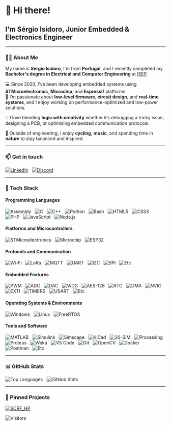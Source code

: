 # 👋 Hi there! 

## I'm Sérgio Isidoro, Junior Embedded & Electronics Engineer

---

### 🧑‍💻 About Me

My name is **Sérgio Isidoro**, I'm from **Portugal**, and I recently completed my **Bachelor's degree in Electrical and Computer Engineering** at [ISEP](https://www.isep.ipp.pt/Course/Course/23).

💻 Since 2020, I've been developing embedded systems using **STMicroelectronics**, **Microchip**, and **Espressif** platforms.  
🔧 I’m passionate about **low-level firmware**, **circuit design**, and **real-time systems**, and I enjoy working on performance-optimized and low-power solutions.

💡 I love blending **logic with creativity** whether it’s debugging a tricky issue, designing a PCB, or optimizing embedded communication protocols.

🌱 Outside of engineering, I enjoy **cycling**, **music**, and spending time in **nature** to stay balanced and inspired.

---

### 📫 Get in touch

[![LinkedIn](https://img.shields.io/badge/LinkedIn-blue?logo=linkedin)](https://www.linkedin.com/in/sergio-isidoro/)
&nbsp;
[![Discord](https://img.shields.io/badge/Discord-7289DA?logo=discord&logoColor=white)](https://discord.gg/2m7MY99G4a)

---

### 🧰 Tech Stack

#### Programming Languages
![Assembly](https://img.shields.io/badge/Assembly-555555?style=flat)
&nbsp;
![C](https://img.shields.io/badge/C-informational?style=flat&logo=c&logoColor=white)
&nbsp;
![C++](https://img.shields.io/badge/C++-00599C?style=flat&logo=c%2B%2B&logoColor=white)
&nbsp;
![Python](https://img.shields.io/badge/Python-3670A0?style=flat&logo=python&logoColor=white)
&nbsp;
![Bash](https://img.shields.io/badge/Bash-4EAA25?style=flat&logo=gnu-bash&logoColor=white)
&nbsp;
![HTML5](https://img.shields.io/badge/HTML5-E34F26?style=flat&logo=html5&logoColor=white)
&nbsp;
![CSS3](https://img.shields.io/badge/CSS3-1572B6?style=flat&logo=css3&logoColor=white)
&nbsp;
![PHP](https://img.shields.io/badge/PHP-777BB4?style=flat&logo=php&logoColor=white)
&nbsp;
![JavaScript](https://img.shields.io/badge/JavaScript-F7DF1E?style=flat&logo=javascript&logoColor=black)
&nbsp;
![Node.js](https://img.shields.io/badge/Node.js-339933?style=flat&logo=node.js&logoColor=white)



#### Platforms and Microcontrollers
![STMicroelectronics](https://img.shields.io/badge/STMicroelectronics-blue?style=flat&logo=stmicroelectronics&logoColor=white)
&nbsp;
![Microchip](https://img.shields.io/badge/Microchip-red?style=flat&logo=microchip&logoColor=white)
&nbsp;
![ESP32](https://img.shields.io/badge/Espressif-black?style=flat&logo=espressif&logoColor=white)

#### Protocols and Communication
![Wi-Fi](https://img.shields.io/badge/Wi--Fi-000000?style=flat&logo=wi-fi&logoColor=white)
&nbsp;
![LoRa](https://img.shields.io/badge/LoRa-00A9A5?style=flat)
&nbsp;
![MQTT](https://img.shields.io/badge/MQTT-660066?style=flat)
&nbsp;
![UART](https://img.shields.io/badge/UART-007ACC?style=flat)
&nbsp;
![I2C](https://img.shields.io/badge/I2C-003B57?style=flat)
&nbsp;
![SPI](https://img.shields.io/badge/SPI-00686D?style=flat)
&nbsp;
![Etc](https://img.shields.io/badge/etc...-777777?style=flat)

#### Embedded Features
![PWM](https://img.shields.io/badge/PWM-FF8C00?style=flat)
&nbsp;
![ADC](https://img.shields.io/badge/ADC-4682B4?style=flat)
&nbsp;
![DAC](https://img.shields.io/badge/DAC-9370DB?style=flat)
&nbsp;
![WDG](https://img.shields.io/badge/Watchdog-DC143C?style=flat)
&nbsp;
![AES-128](https://img.shields.io/badge/AES--128-228B22?style=flat)
&nbsp;
![RTC](https://img.shields.io/badge/RTC-006400?style=flat)
&nbsp;
![DMA](https://img.shields.io/badge/DMA-9932CC?style=flat)
&nbsp;
![NVIC](https://img.shields.io/badge/NVIC-708090?style=flat)
&nbsp;
![EXTI](https://img.shields.io/badge/EXTI-FF4500?style=flat)
&nbsp;
![TIMERS](https://img.shields.io/badge/Timers-4682B4?style=flat)
&nbsp;
![USART](https://img.shields.io/badge/USART-1E90FF?style=flat)
&nbsp;
![Etc](https://img.shields.io/badge/etc...-777777?style=flat)

#### Operating Systems & Environments
![Windows](https://img.shields.io/badge/Windows-0078D6?style=flat&logo=windows&logoColor=white)
&nbsp;
![Linux](https://img.shields.io/badge/Linux-FCC624?style=flat&logo=linux&logoColor=black)
&nbsp;
![FreeRTOS](https://img.shields.io/badge/FreeRTOS-003865?style=flat&logo=freertos&logoColor=white)

#### Tools and Software
![MATLAB](https://img.shields.io/badge/MATLAB-0076A8?style=flat)
&nbsp;
![Simulink](https://img.shields.io/badge/Simulink-FF7300?style=flat)
&nbsp;
![Simscape](https://img.shields.io/badge/Simscape-8A2BE2?style=flat)
&nbsp;
![KiCad](https://img.shields.io/badge/KiCad-223344?style=flat&logo=kicad&logoColor=white)
&nbsp;
![20-SIM](https://img.shields.io/badge/20--SIM-FF6C37?style=flat&logo=simulink&logoColor=white)
&nbsp;
![Processing](https://img.shields.io/badge/Processing-0096D8?style=flat&logo=processingfoundation&logoColor=white)
&nbsp;
![Proteus](https://img.shields.io/badge/Proteus-1A1A1A?style=flat&logo=&logoColor=white)
&nbsp;
![Weka](https://img.shields.io/badge/Weka-007396?style=flat&logo=weka&logoColor=white)
&nbsp;
![VS Code](https://img.shields.io/badge/VS_Code-007ACC?style=flat&logo=visualstudiocode&logoColor=white)
&nbsp;
![Git](https://img.shields.io/badge/Git-F05032?style=flat&logo=git&logoColor=white)
&nbsp;
![OpenCV](https://img.shields.io/badge/OpenCV-5C3EE8?style=flat&logo=opencv&logoColor=white)
&nbsp;
![Docker](https://img.shields.io/badge/Docker-2496ED?style=flat&logo=docker&logoColor=white)
&nbsp;
![Postman](https://img.shields.io/badge/Postman-FF6C37?style=flat&logo=postman&logoColor=white)
&nbsp;
![Etc](https://img.shields.io/badge/etc...-777777?style=flat)

---

### 📊 GitHub Stats

![Top Languages](https://github-readme-stats.vercel.app/api/top-langs/?username=manoper93&layout=donut&theme=github_dark&langs_count=20)
&nbsp;
![GitHub Stats](https://github-readme-stats.vercel.app/api?username=manoper93&show_icons=true&theme=github_dark&count_private=true&hide=issues,contribs)

---

### 📌 Pinned Projects

[![SCRF_HP](https://github-readme-stats.vercel.app/api/pin/?username=manoper93&repo=SCRF_HP&theme=github_dark)](https://github.com/manoper93/SCRF_HP)


![Visitors](https://visitor-badge.laobi.icu/badge?page_id=manoper93.SCRF_HP)
